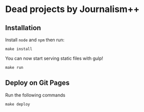 # Dead projects by Journalism++

## Installation

Install `node` and `npm` then run:

```
make install
```

You can now start serving static files with gulp!

```
make run
```

## Deploy on Git Pages

Run the following commands

```
make deploy
```
